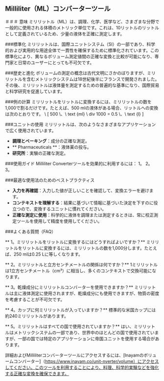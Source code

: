 ## Milliliter（ML）コンバーターツール

＃＃＃ 意味
ミリリットル（ML）は、調理、化学、医学など、さまざまな分野で一般的に使用される体積のメトリック単位です。これは、10リットルのリットルとして定義されているため、少量の液体を正確に測定します。

###標準化
ミリリットルは、国際ユニットシステム（SI）の一部であり、科学的および実用的な用途全体で一貫性を確保するために標準化されています。この標準化により、異なるボリューム測定値間の正確な変換と比較が可能になり、専門家と日常のユーザーにとっても不可欠です。

###歴史と進化
ボリュームの測定の概念は古代文明にさかのぼりますが、ミリリットルを含むメトリックシステムは18世紀後半にフランスで開発されました。その後、ミリリットルは液体量を測定するための普遍的な基準になり、国際貿易と科学研究を促進しています。

###例の計算
ミリリットルをリットルに変換するには、ミリリットルの数を1,000で割るだけです。たとえば、500 mlの液体がある場合、リットルへの変換は次のとおりです。
\ [
500 \、\ text {ml} \ div 1000 = 0.5 \、\ text {l}
\]

###ユニットの使用
ミリリットルは、次のようなさまざまなアプリケーションで広く使用されています。
-  **調理とベーキング**：成分の正確な測定。
-  ** Pharmaceuticals **：液体薬の投与。
-  **研究所**：実験の正確な測定。

###使用ガイド
Milliliter Converterツールを効果的に利用するには：
1。
2。
3。

###最適な使用法のためのベストプラクティス
-  **入力を再確認**：入力した値が正しいことを確認して、変換エラーを避けます。
-  **コンテキストを理解する**：結果に基づいて情報に基づいた決定を下すのに役立つので、変換するユニットに慣れてください。
-  **正確な測定に使用**：科学的に液体を調理または測定するときは、常に校正測定ツールを使用して精度を使用してください。

###よくある質問（FAQ）

** 1。ミリリットルをリットルに変換するにはどうすればよいですか？**
ミリリットルをリットルに変換するには、ミリリットルの数を1,000分します。たとえば、250 mlは0.25 Lに等しくなります。

** 2。ミリリットルと立方センチメートルの関係は何ですか？**
1ミリリットルは1立方センチメートル（cm³）に相当し、多くのコンテキストで交換可能になります。

** 3。乾燥成分にミリリットルコンバーターを使用できますか？**
ミリリットルは主に液体測定に使用されますが、乾燥成分にも使用できますが、物質の密度を考慮することが不可欠です。

** 4。カップに何ミリリットルが入っていますか？**
標準的な米国カップには約240ミリリットルがあります。

** 5。ミリリットルはすべての国で使用されていますか？**
はい、ミリリットルはメトリックシステムの一部であり、世界中のほとんどの国で使用されていますが、一部の国では特定のアプリケーションに帝国ユニットを使用する場合があります。

詳細およびMilliliterコンバーターツールにアクセスするには、[Inayamのボリュームコンバーター]（https://www.inayam.co/unit-nverter/volume）にアクセスしてください。このツールを利用することにより、料理、科学的実験などを強化する正確な変換を確保できます。